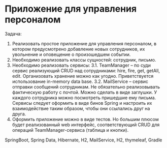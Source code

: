 Приложение для управления персоналом
===============================

Задача:
1.	Реализовать простое приложение для управления персоналом, в котором предусмотрено добавление новых сотрудников, их увольнение и оповещение о произошедшем событии. 
2.	Необходимо реализовать классы сущностей: сотрудник, письмо.
3.	Необходимо реализовать сервисы:
3.1.	TeamManager – по суди сервис реализующий CRUD над сотрудниками: hire, fire, get, getAll, edit. Организовать хранение можно как угодно. Приветствуется использование in-memory data base. 
3.2.	 MailService – сервис отправки сообщений сотрудникам. Не обязательно реализовывать фактическую работу с почтой. Можно сделать в виде заглушки. У каждого сотрудника можно посмотреть пришедшие ему письма.
Сервисы следует оформить в виде бинов Spring и настроить их взаимодействие таким образом, чтобы они ссылались друг на друга. 
4.	Оформить приложение можно в виде тестов. Но большим плюсом будет реализованный web интерфейс, соответствующий CRUD для операций TeamManager-сервиса (таблица и кнопки).


SpringBoot, Spring Data, Hibernate, H2, MailService, H2, thymeleaf, Gradle